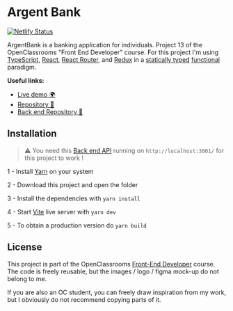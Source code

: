 # Argent Bank

[![Netlify Status](https://api.netlify.com/api/v1/badges/509a50b6-fb7b-4ac2-8fe1-224373ba9189/deploy-status)](https://app.netlify.com/sites/frosty-jackson-8f2a78/deploys)

ArgentBank is a banking application for individuals. Project 13 of the OpenClassrooms "Front End Developer" course. For this project I'm using [TypeScript](https://www.typescriptlang.org/), [React](https://reactjs.org/), [React Router](https://reactrouter.com/), and [Redux](https://redux.js.org/) in a [statically typed](https://fr.wikipedia.org/wiki/Typage_statique) [functional](https://en.wikipedia.org/wiki/Functional_programming) paradigm.

**Useful links:**
- [Live demo 🌍](https://oc-p13.goulven-clech.dev) 
- [Repository 📖](https://github.com/GoulvenC/GoulvenClech_13_08102021)
- [Back end Repository 📖](https://github.com/OpenClassrooms-Student-Center/Project-10-Bank-API/)

## Installation

> ⚠️ You need this [Back end API](https://github.com/OpenClassrooms-Student-Center/Project-10-Bank-API/) running on `http://localhost:3001/` for this project to work ! 

1 - Install [Yarn](https://yarnpkg.com/) on your system

2 - Download this project and open the folder

3 - Install the dependencies with `yarn install`

4 - Start [Vite](https://vitejs.dev/) live server with `yarn dev`

5 - To obtain a production version do `yarn build`

## License

This project is part of the OpenClassrooms [Front-End Developer](https://openclassrooms.com/fr/paths/314-developpeur-front-end) course. The code is freely reusable, but the images / logo / figma mock-up do not belong to me.

If you are also an OC student, you can freely draw inspiration from my work, but I obviously do not recommend copying parts of it.
